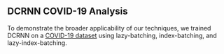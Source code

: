 ## DCRNN COVID-19 Analysis

To demonstrate the broader applicability of our techniques, we trained DCRNN on a [COVID-19 dataset](https://github.com/Rose-STL-Lab/Spatiotemporal_UQ?tab=readme-ov-file) using lazy-batching, index-batching, and lazy-index-batching. 

